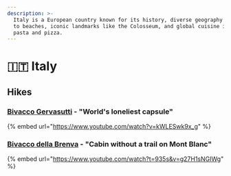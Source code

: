 ```yaml
---
description: >-
  Italy is a European country known for its history, diverse geography from Alps
  to beaches, iconic landmarks like the Colosseum, and global cuisine including
  pasta and pizza.
---
```


# 🇮🇹 Italy

## Hikes

### [Bivacco Gervasutti](https://www.caitorino.it/rifugi/gervasutti/) - "World's loneliest capsule"

{% embed url="https://www.youtube.com/watch?v=kWLESwk9x_g" %}

### [Bivacco della Brenva](https://it.wikipedia.org/wiki/Bivacco\_della\_Brenva) - "Cabin without a trail on Mont Blanc"

{% embed url="https://www.youtube.com/watch?t=935s&v=g27H1sNGIWg" %}

